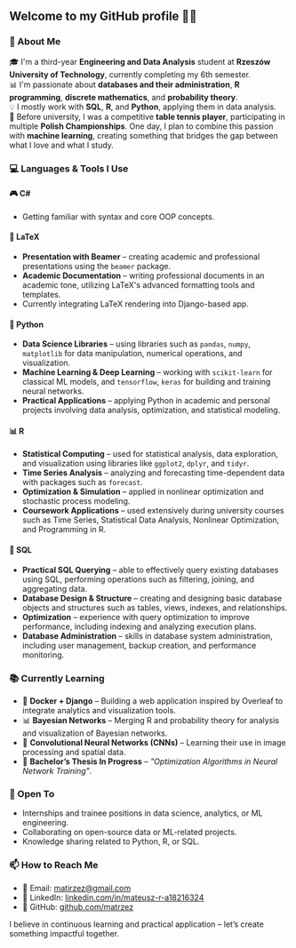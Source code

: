 ## Welcome to my GitHub profile 👨‍💻

### 👋 About Me

🎓 I'm a third-year **Engineering and Data Analysis** student at **Rzeszów University of Technology**, currently completing my 6th semester.  
📊 I'm passionate about **databases and their administration**, **R programming**, **discrete mathematics**, and **probability theory**.  
💡 I mostly work with **SQL**, **R**, and **Python**, applying them in data analysis.  
🏓 Before university, I was a competitive **table tennis player**, participating in multiple **Polish Championships**. One day, I plan to combine this passion with **machine learning**, creating something that bridges the gap between what I love and what I study.  


### 💻 Languages & Tools I Use

#### 🎮 C#
- Getting familiar with syntax and core OOP concepts.  
#### 📄 LaTeX
- **Presentation with Beamer** – creating academic and professional presentations using the `beamer` package.  
- **Academic Documentation** – writing professional documents in an academic tone, utilizing LaTeX's advanced formatting tools and templates.  
- Currently integrating LaTeX rendering into Django-based app.  
#### 🐍 Python
- **Data Science Libraries** – using libraries such as `pandas`, `numpy`, `matplotlib` for data manipulation, numerical operations, and visualization.   
- **Machine Learning & Deep Learning** – working with `scikit-learn` for classical ML models, and `tensorflow`, `keras` for building and training neural networks.   
- **Practical Applications** – applying Python in academic and personal projects involving data analysis, optimization, and statistical modeling.  
#### 📊 R
- **Statistical Computing** – used for statistical analysis, data exploration, and visualization using libraries like `ggplot2`, `dplyr`, and `tidyr`.  
- **Time Series Analysis** – analyzing and forecasting time-dependent data with packages such as `forecast`.  
- **Optimization & Simulation** – applied in nonlinear optimization and stochastic process modeling.   
- **Coursework Applications** – used extensively during university courses such as Time Series, Statistical Data Analysis, Nonlinear Optimization, and Programming in R.   

#### 🐘 SQL
- **Practical SQL Querying** – able to effectively query existing databases using SQL, performing operations such as filtering, joining, and aggregating data.  
- **Database Design & Structure** – creating and designing basic database objects and structures such as tables, views, indexes, and relationships.    
- **Optimization** – experience with query optimization to improve performance, including indexing and analyzing execution plans.   
- **Database Administration** – skills in database system administration, including user management, backup creation, and performance monitoring.  


### 📚 Currently Learning

- 🐳 **Docker + Django** – Building a web application inspired by Overleaf to integrate analytics and visualization tools.  
- 📊 **Bayesian Networks** – Merging R and probability theory for analysis and visualization of Bayesian networks.  
- 🧠 **Convolutional Neural Networks (CNNs)** – Learning their use in image processing and spatial data.
- 📝 **Bachelor’s Thesis In Progress** – *"Optimization Algorithms in Neural Network Training"*.  


### 🌱 Open To

- Internships and trainee positions in data science, analytics, or ML engineering.    
- Collaborating on open-source data or ML-related projects.    
- Knowledge sharing related to Python, R, or SQL.   


### 📫 How to Reach Me

- 📧 Email: [matirzez@gmail.com](mailto:matirzez@gmail.com)  
- 💼 LinkedIn: [linkedin.com/in/mateusz-r-a18216324](https://www.linkedin.com/in/mateusz-r-a18216324/)  
- 🐙 GitHub: [github.com/matrzez](https://github.com/matrzez)

I believe in continuous learning and practical application – let’s create something impactful together.  
